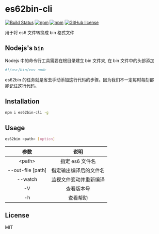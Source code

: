 # es62bin-cli
[![Build Status](https://travis-ci.org/cntanglijun/es62bin-cli.svg?branch=master)](https://travis-ci.org/cntanglijun/es62bin-cli)
[![npm](https://img.shields.io/npm/dm/es62bin-cli.svg?maxAge=2592000)](https://www.npmjs.com/package/es62bin-cli)
[![npm](https://img.shields.io/npm/v/es62bin-cli.svg?maxAge=2592000)](https://www.npmjs.com/package/es62bin-cli)
[![GitHub license](https://img.shields.io/badge/license-MIT-blue.svg)](https://raw.githubusercontent.com/cntanglijun/es62bin-cli/master/LICENSE.md)

用于将 es6 文件转换成 bin 格式文件

## Nodejs's `bin`

Nodejs 中的命令行工具需要在根目录建立 bin 文件夹, 在 bin 文件中的头部添加

```js
#!/usr/bin/env node
```

es62bin 的任务就是省去手动添加这行代码的步骤。因为我们不一定每时每刻都能记住这行代码。

## Installation

```bash
npm i es62bin-cli -g
```

## Usage

```bash
es62bin <path> [option]
```

|参数             |说明            |
|:---------------:|:--------------:|
|&lt;path&gt;|指定 es6 文件名|
|--out-file [path]|指定输出编译后的文件名|
|--watch|监视文件变动并重新编译|
|-V|查看版本号|
|-h|查看帮助|

## License

MIT
